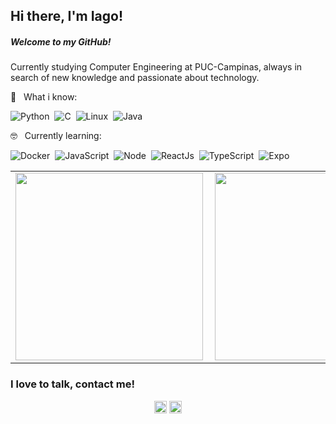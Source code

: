 ##  Hi there, I'm Iago! 
##### Welcome to my GitHub!

Currently studying Computer Engineering at PUC-Campinas, always in search of new knowledge and passionate about technology.

 🤔️ &nbsp; What i know: <br/>


![Python](https://img.shields.io/badge/-Python-369?style=flat&logoColor=fff&logo=python)&nbsp;
![C](https://img.shields.io/badge/-C/C++-4F33FF?style=flat&logoColor=fff&logo=c)&nbsp;
![Linux](https://img.shields.io/badge/-Linux-f2930d?style=flat&logoColor=fff&logo=linux)&nbsp;
![Java](https://img.shields.io/badge/-Java-E9E9E9?style=flat&logoColor=007AAB&logo=java)&nbsp;

🤓️ &nbsp; Currently learning: <br/>

![Docker](https://img.shields.io/badge/-Docker-099cec?style=flat&logoColor=fff&logo=docker)&nbsp;
![JavaScript](https://img.shields.io/badge/-JavaScript-FEAE32?style=flat&logoColor=fff&logo=javascript)&nbsp;
![Node](https://img.shields.io/badge/-Node.js-5B9856?style=flat&logoColor=fff&logo=node.js)&nbsp;
![ReactJs](https://img.shields.io/badge/-React-18BCEE?style=flat&logoColor=fff&logo=react)&nbsp;
![TypeScript](https://img.shields.io/badge/-TypeScript-007ACC?style=flat&logoColor=fff&logo=typescript)&nbsp;
![Expo](https://img.shields.io/badge/-Expo-000?style=flat&logoColor=fff&logo=expo)&nbsp;

<center>
  <table>
    <tr>
        <td><img width="300px" align="left" src="https://github-readme-stats.vercel.app/api?username=iaglourenco&theme=dracula"/></td>
        <td><img width="300px" align="left" src="https://github-readme-stats.vercel.app/api/top-langs/?username=iaglourenco&layout=compact&theme=dracula" /></td>
<!--         <td><img width="396px" align="left" src="https://github-readme-stats.vercel.app/api/wakatime?username=iaglourenco&theme=dracula&layout=compact"/></td> -->
    </tr>   
  </table>
</center>  

### I love to talk, contact me!

<p align="center">
<a href="https://linkedin.com/in/iagolourenco" target="blank"><img align="center" src="https://cdn.jsdelivr.net/npm/simple-icons@3.0.1/icons/linkedin.svg" alt="iagolourenco" height="20" width="20" /></a>
<a href="https://instagram.com/iaglourenco" target="blank"><img align="center" src="https://cdn.jsdelivr.net/npm/simple-icons@3.0.1/icons/instagram.svg" alt="iaglourenco" height="20" width="20" /></a>
</p>
